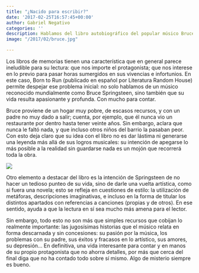 ```yaml
---
title: "¿Nacido para escribir?"
date: '2017-02-25T16:57:45+00:00'
author: Gabriel Negativo
categories: ''
description: Hablamos del libro autobiográfico del popular músico Bruce Springsteen.
image: "/2017/02/bruce.jpg"

---
```

Los libros de memorias tienen una característica que en general parece ineludible para su lectura: que nos importe el protagonista; que nos interese en lo previo para pasar horas sumergidos en sus vivencias e infortunios. En este caso, Born to Run (publicado en español por Literatura Random House) permite despejar ese problema inicial: no solo hablamos de un músico reconocido mundialmente como Bruce Springsteen, sino también que su vida resulta apasionante y profunda. Con mucho para contar.

Bruce proviene de un hogar muy pobre, de escasos recursos, y con un padre no muy dado a salir; cuenta, por ejemplo, que él nunca vio un restaurante por dentro hasta tener veinte años. Sin embargo, aclara que nunca le faltó nada, y que incluso otros niños del barrio la pasaban peor. Con esto deja claro que su idea con el libro no es dar lástima ni generarse una leyenda más allá de sus logros musicales: su intención de apegarse lo más posible a la realidad sin guardarse nada es un mojón que recorrerá toda la obra.

![](img/2017/02/bruce2.jpg)

Otro elemento a destacar del libro es la intención de Springsteen de no hacer un tedioso punteo de su vida, sino de darle una vuelta artística, como si fuera una novela; esto se refleja en cuestiones de estilo: la utilización de metáforas, descripciones imaginativas, e incluso en la forma de titular los distintos apartados con referencias a canciones (propias y de otros). En ese sentido, ayuda a que la lectura en sí sea mucho más amena para el lector.

Sin embargo, todo esto no son más que simples recursos que cobijan lo realmente importante: las jugosísimas historias que el músico relata en forma descarnada y sin concesiones: su pasión por la música, los problemas con su padre, sus éxitos y fracasos en lo artístico, sus amores, su depresión... En definitiva, una vida interesante para contar y en manos de su propio protagonista que no ahorra detalles, por más que cerca del final diga que no ha contado todo sobre sí mismo. Algo de misterio siempre es bueno.
